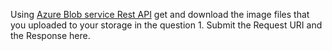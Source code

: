 
Using [Azure Blob service Rest API](https://docs.microsoft.com/en-us/rest/api/storageservices/blob-service-rest-api) get and download the image files that you uploaded to your storage in the question 1.
Submit the Request URI and the Response here.